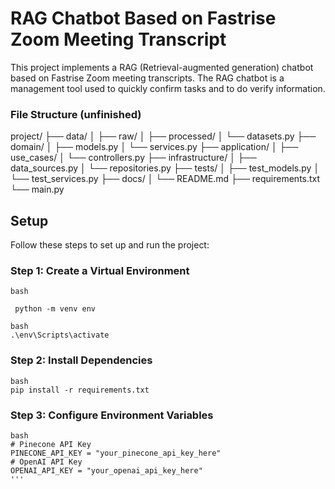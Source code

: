 # RAG Chatbot Based on Fastrise Zoom Meeting Transcript

This project implements a RAG (Retrieval-augmented generation) chatbot based on Fastrise Zoom meeting transcripts. The RAG chatbot is a management tool used to quickly confirm tasks and to do verify information.

### File Structure (unfinished)

project/
├── data/
│   ├── raw/
│   ├── processed/
│   └── datasets.py
├── domain/
│   ├── models.py
│   └── services.py
├── application/
│   ├── use_cases/
│   └── controllers.py
├── infrastructure/
│   ├── data_sources.py
│   └── repositories.py
├── tests/
│   ├── test_models.py
│   └── test_services.py
├── docs/
│   └── README.md
├── requirements.txt
└── main.py


## Setup

Follow these steps to set up and run the project:

### Step 1: Create a Virtual Environment

```
bash
 
 python -m venv env

```

```
bash
.\env\Scripts\activate
```
### Step 2: Install Dependencies

```
bash
pip install -r requirements.txt
```

### Step 3: Configure Environment Variables

```
bash
# Pinecone API Key
PINECONE_API_KEY = "your_pinecone_api_key_here"
# OpenAI API Key
OPENAI_API_KEY = "your_openai_api_key_here"
'''

